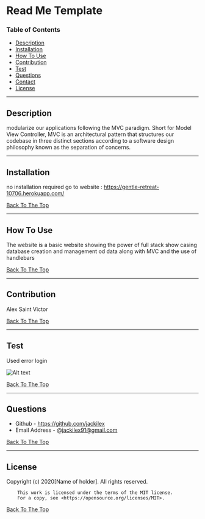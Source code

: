 # Read Me Template

### Table of Contents
- [Description](#description)
- [Installation](#how-to-use)
- [How To Use](#how-to-use)
- [Contribution](#contribution)
- [Test](#test)
- [Questions](#questions)
- [Contact](#contact)
- [License](#license)

---

## Description
modularize our applications following the MVC paradigm. Short for Model View Controller, MVC is an architectural pattern that structures our codebase in three distinct sections according to a software design philosophy known as the separation of concerns.


---
## Installation
no installation required go to website : https://gentle-retreat-10706.herokuapp.com/


[Back To The Top](#read-me-template)

---

## How To Use
The website is a basic website showing the power of full stack show casing database creation and management od data along with MVC and the use of handlebars  

[Back To The Top](#read-me-template)

---
## Contribution
Alex Saint Victor

[Back To The Top](#read-me-template)

---

## Test
Used error login

![Alt text](https://i.imgur.com/GMi7Rt6.png)

[Back To The Top](#read-me-template)

---

## Questions
- Github - https://github.com/jackilex
- Email Address - @jackilex91@gmail.com

[Back To The Top](#read-me-template)

---

## License
Copyright (c) 2020[Name of holder]. All rights reserved.
        
        This work is licensed under the terms of the MIT license.  
        For a copy, see <https://opensource.org/licenses/MIT>.

[Back To The Top](#read-me-template)
